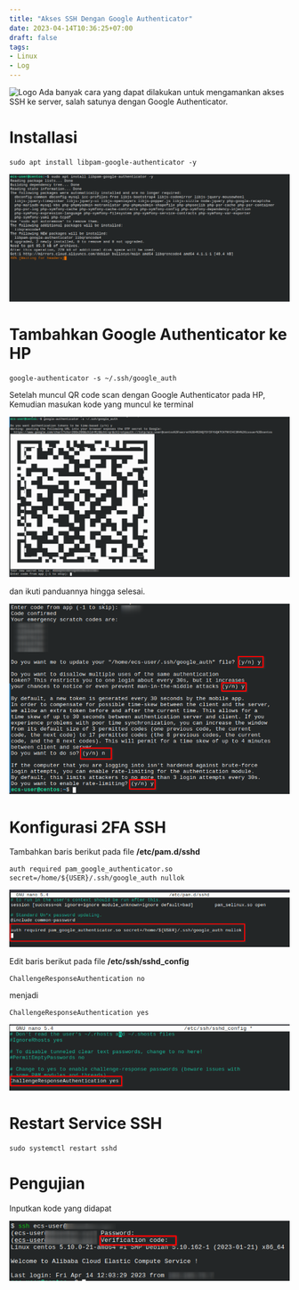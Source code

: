 ```yaml
---
title: "Akses SSH Dengan Google Authenticator"
date: 2023-04-14T10:36:25+07:00
draft: false
tags:
- Linux
- Log
---
```

![Logo](https://cdn-blog.adafruit.com/uploads/2021/09/Untitled-2.png)
Ada banyak cara yang dapat dilakukan untuk mengamankan akses SSH ke server, salah satunya dengan Google Authenticator.

# Installasi
    sudo apt install libpam-google-authenticator -y

![Installasi](https://raw.githubusercontent.com/bembenk18/Images/main/Google-Auth/1.png)

# Tambahkan Google Authenticator ke HP
    google-authenticator -s ~/.ssh/google_auth
Setelah muncul QR code scan dengan Google Authenticator pada HP, Kemudian masukan kode yang muncul ke terminal 

![Scan](https://raw.githubusercontent.com/bembenk18/Images/main/Google-Auth/2.png)

dan ikuti panduannya hingga selesai.

![Scan](https://raw.githubusercontent.com/bembenk18/Images/main/Google-Auth/3.png)
# Konfigurasi 2FA SSH
Tambahkan baris berikut pada file  **/etc/pam.d/sshd**

    auth required pam_google_authenticator.so secret=/home/${USER}/.ssh/google_auth nullok
![Hehe](https://raw.githubusercontent.com/bembenk18/Images/main/Google-Auth/4.png)

Edit baris berikut pada file  **/etc/ssh/sshd_config**

    ChallengeResponseAuthentication no
menjadi

    ChallengeResponseAuthentication yes

![Hehe](https://raw.githubusercontent.com/bembenk18/Images/main/Google-Auth/5.png)

# Restart Service SSH
    sudo systemctl restart sshd

# Pengujian
Inputkan kode yang didapat 

![Test](https://raw.githubusercontent.com/bembenk18/Images/main/Google-Auth/6.png)

